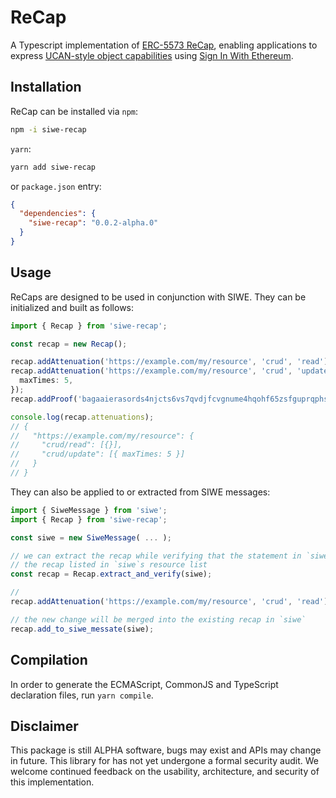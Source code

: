 # ReCap

A Typescript implementation of [ERC-5573 ReCap](https://eips.ethereum.org/EIPS/eip-5573), enabling applications to express [UCAN-style object capabilities](https://github.com/ucan-wg/spec) using [Sign In With Ethereum](https://eips.ethereum.org/EIPS/eip-4361).

## Installation

ReCap can be installed via `npm`:

```sh
npm -i siwe-recap
```

`yarn`:

```sh
yarn add siwe-recap
```

or `package.json` entry:

```json
{
  "dependencies": {
    "siwe-recap": "0.0.2-alpha.0"
  }
}
```

## Usage

ReCaps are designed to be used in conjunction with SIWE. They can be initialized and built as follows:

```typescript
import { Recap } from 'siwe-recap';

const recap = new Recap();

recap.addAttenuation('https://example.com/my/resource', 'crud', 'read');
recap.addAttenuation('https://example.com/my/resource', 'crud', 'update', {
  maxTimes: 5,
});
recap.addProof('bagaaierasords4njcts6vs7qvdjfcvgnume4hqohf65zsfguprqphs3icwea');

console.log(recap.attenuations);
// {
//   "https://example.com/my/resource": {
//     "crud/read": [{}],
//     "crud/update": [{ maxTimes: 5 }]
//   }
// }
```

They can also be applied to or extracted from SIWE messages:

```typescript
import { SiweMessage } from 'siwe';
import { Recap } from 'siwe-recap';

const siwe = new SiweMessage( ... );

// we can extract the recap while verifying that the statement in `siwe` matches
// the recap listed in `siwe`s resource list
const recap = Recap.extract_and_verify(siwe);

//
recap.addAttenuation('https://example.com/my/resource', 'crud', 'read');

// the new change will be merged into the existing recap in `siwe`
recap.add_to_siwe_messate(siwe);
```

## Compilation

In order to generate the ECMAScript, CommonJS and TypeScript declaration files, run `yarn compile`.

## Disclaimer

This package is still ALPHA software, bugs may exist and APIs may change in future. This library for has not yet undergone a formal security audit. We welcome continued feedback on the usability, architecture, and security of this implementation.
